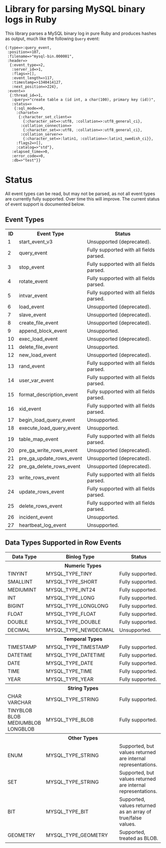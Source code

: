 # Library for parsing MySQL binary logs in Ruby #

This library parses a MySQL binary log in pure Ruby and produces hashes as output, much like the following `Query` event:

    {:type=>:query_event,
     :position=>107,
     :filename=>"mysql-bin.000001",
     :header=>
      {:event_type=>2,
       :server_id=>1,
       :flags=>[],
       :event_length=>117,
       :timestamp=>1340414127,
       :next_position=>224},
     :event=>
      {:thread_id=>1,
       :query=>"create table a (id int, a char(100), primary key (id))",
       :status=>
        {:sql_mode=>0,
         :charset=>
          {:character_set_client=>
            {:character_set=>:utf8, :collation=>:utf8_general_ci},
           :collation_connection=>
            {:character_set=>:utf8, :collation=>:utf8_general_ci},
           :collation_server=>
            {:character_set=>:latin1, :collation=>:latin1_swedish_ci}},
         :flags2=>[],
         :catalog=>"std"},
       :elapsed_time=>0,
       :error_code=>0,
       :db=>"test"}}

# Status #

All event types can be read, but may not be parsed, as not all event types are currently fully supported. Over time this will improve. The current status of event support is documented below.

## Event Types ##

<table>
  <tr>
    <th>ID</th>
    <th>Event Type</th>
    <th>Status</th>
  </tr>
  <tr>
    <td>1</td>
    <td>start_event_v3</td>
    <td>Unsupported (deprecated).</td>
  </tr>
  <tr>
    <td>2</td>
    <td>query_event</td>
    <td>Fully supported with all fields parsed.</td>
  </tr>
  <tr>
    <td>3</td>
    <td>stop_event</td>
    <td>Fully supported with all fields parsed.</td>
  </tr>
  <tr>
    <td>4</td>
    <td>rotate_event</td>
    <td>Fully supported with all fields parsed.</td>
  </tr>
  <tr>
    <td>5</td>
    <td>intvar_event</td>
    <td>Fully supported with all fields parsed.</td>
  </tr>
  <tr>
    <td>6</td>
    <td>load_event</td>
    <td>Unsupported (deprecated).</td>
  </tr>
  <tr>
    <td>7</td>
    <td>slave_event</td>
    <td>Unsupported (deprecated).</td>
  </tr>
  <tr>
    <td>8</td>
    <td>create_file_event</td>
    <td>Unsupported (deprecated).</td>
  </tr>
  <tr>
    <td>9</td>
    <td>append_block_event</td>
    <td>Unsupported.</td>
  </tr>
  <tr>
    <td>10</td>
    <td>exec_load_event</td>
    <td>Unsupported (deprecated).</td>
  </tr>
  <tr>
    <td>11</td>
    <td>delete_file_event</td>
    <td>Unsupported.</td>
  </tr>
  <tr>
    <td>12</td>
    <td>new_load_event</td>
    <td>Unsupported (deprecated).</td>
  </tr>
  <tr>
    <td>13</td>
    <td>rand_event</td>
    <td>Fully supported with all fields parsed.</td>
  </tr>
  <tr>
    <td>14</td>
    <td>user_var_event</td>
    <td>Fully supported with all fields parsed.</td>
  </tr>
  <tr>
    <td>15</td>
    <td>format_description_event</td>
    <td>Fully supported with all fields parsed.</td>
  </tr>
  <tr>
    <td>16</td>
    <td>xid_event</td>
    <td>Fully supported with all fields parsed.</td>
  </tr>
  <tr>
    <td>17</td>
    <td>begin_load_query_event</td>
    <td>Unsupported.</td>
  </tr>
  <tr>
    <td>18</td>
    <td>execute_load_query_event</td>
    <td>Unsupported.</td>
  </tr>
  <tr>
    <td>19</td>
    <td>table_map_event</td>
    <td>Fully supported with all fields parsed.</td>
  </tr>
  <tr>
    <td>20</td>
    <td>pre_ga_write_rows_event</td>
    <td>Unsupported (deprecated).</td>
  </tr>
  <tr>
    <td>21</td>
    <td>pre_ga_update_rows_event</td>
    <td>Unsupported (deprecated).</td>
  </tr>
  <tr>
    <td>22</td>
    <td>pre_ga_delete_rows_event</td>
    <td>Unsupported (deprecated).</td>
  </tr>
  <tr>
    <td>23</td>
    <td>write_rows_event</td>
    <td>Fully supported with all fields parsed.</td>
  </tr>
  <tr>
    <td>24</td>
    <td>update_rows_event</td>
    <td>Fully supported with all fields parsed.</td>
  </tr>
  <tr>
    <td>25</td>
    <td>delete_rows_event</td>
    <td>Fully supported with all fields parsed.</td>
  </tr>
  <tr>
    <td>26</td>
    <td>incident_event</td>
    <td>Unsupported.</td>
  </tr>
  <tr>
    <td>27</td>
    <td>heartbeat_log_event</td>
    <td>Unsupported.</td>
  </tr>
</table>

## Data Types Supported in Row Events ##

<table>
  <tr>
    <th>Data Type</th>
    <th>Binlog Type</th>
    <th>Status</th>
  </tr>
  <tr>
    <th colspan=3>Numeric Types</th>
  </tr>
  <tr>
    <td>TINYINT</td>
    <td>MYSQL_TYPE_TINY</td>
    <td>Fully supported.</td>
  </tr>
  <tr>
    <td>SMALLINT</td>
    <td>MYSQL_TYPE_SHORT</td>
    <td>Fully supported.</td>
  </tr>
  <tr>
    <td>MEDIUMINT</td>
    <td>MYSQL_TYPE_INT24</td>
    <td>Fully supported.</td>
  </tr>
  <tr>
    <td>INT</td>
    <td>MYSQL_TYPE_LONG</td>
    <td>Fully supported.</td>
  </tr>
  <tr>
    <td>BIGINT</td>
    <td>MYSQL_TYPE_LONGLONG</td>
    <td>Fully supported.</td>
  </tr>
  <tr>
    <td>FLOAT</td>
    <td>MYSQL_TYPE_FLOAT</td>
    <td>Fully supported.</td>
  </tr>
  <tr>
    <td>DOUBLE</td>
    <td>MYSQL_TYPE_DOUBLE</td>
    <td>Fully supported.</td>
  </tr>
  <tr>
    <td>DECIMAL</td>
    <td>MYSQL_TYPE_NEWDECIMAL</td>
    <td>Unsupported.</td>
  </tr>
  <tr>
    <th colspan=3>Temporal Types</th>
  </tr>
  <tr>
    <td>TIMESTAMP</td>
    <td>MYSQL_TYPE_TIMESTAMP</td>
    <td>Fully supported.</td>
  </tr>
  <tr>
    <td>DATETIME</td>
    <td>MYSQL_TYPE_DATETIME</td>
    <td>Fully supported.</td>
  </tr>
  <tr>
    <td>DATE</td>
    <td>MYSQL_TYPE_DATE</td>
    <td>Fully supported.</td>
  </tr>
  <tr>
    <td>TIME</td>
    <td>MYSQL_TYPE_TIME</td>
    <td>Fully supported.</td>
  </tr>
  <tr>
    <td>YEAR</td>
    <td>MYSQL_TYPE_YEAR</td>
    <td>Fully supported.</td>
  </tr>
  <tr>
    <th colspan=3>String Types</th>
  </tr>
  <tr>
    <td>CHAR<br/>VARCHAR</td>
    <td>MYSQL_TYPE_STRING</td>
    <td>Fully supported.</td>
  </tr>
  <tr>
    <td>TINYBLOB<br/>BLOB<br/>MEDIUMBLOB<br/>LONGBLOB</td>
    <td>MYSQL_TYPE_BLOB</td>
    <td>Fully supported.</td>
  </tr>
  <tr>
    <th colspan=3>Other Types</th>
  </tr>
  <tr>
    <td>ENUM</td>
    <td>MYSQL_TYPE_STRING</td>
    <td>Supported, but values returned are internal representations.</td>
  </tr>
  <tr>
    <td>SET</td>
    <td>MYSQL_TYPE_STRING</td>
    <td>Supported, but values returned are internal representations.</td>
  </tr>
  <tr>
    <td>BIT</td>
    <td>MYSQL_TYPE_BIT</td>
    <td>Supported, values returned as an array of true/false values.</td>
  </tr>
  <tr>
    <td>GEOMETRY</td>
    <td>MYSQL_TYPE_GEOMETRY</td>
    <td>Supported, treated as BLOB.</td>
  </tr>
</table>
